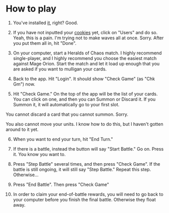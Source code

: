 
How to play
===========

1. You've installed [it](thing.apk), right?  Good.

2. If you have not inputted your [cookies](cookies.md) yet, click on "Users" and do so.  Yeah, this is a pain.  I'm trying not to make waves all at once. Sorry.
 After you put them all in, hit "Done".

3. On your computer, start a Heralds of Chaos match. I highly recommend single-player, and I highly recommend you choose the easiest match against Mage Orion. Start the match and let it load up enough that you are asked if you want to mulligan your cards.

4. Back to the app.  Hit "Login".  It should show "Check Game" (as "Chk Gm") now.

5. Hit "Check Game."  On the top of the app will be the list of your cards.  You can click on one, and then you can Summon or Discard it.  If you Summon it, it will automatically go to your first slot.

You cannot discard a card that you cannot summon.  Sorry.

You also cannot move your units.  I know how to do this, but I haven't gotten around to it yet.  

6. When you want to end your turn, hit "End Turn."

7. If there is a battle, instead the button will say "Start Battle."  Go on. Press it.  You know you want to.

8.  Press "Step Battle" several times, and then press "Check Game".  If the battle is still ongoing, it will still say "Step Battle."  Repeat this step.  Otherwise...

9. Press "End Battle".  Then press "Check Game"

10. In order to claim your end-of-battle rewards, you will need to go back to your computer before you finish the final battle.  Otherwise they float away.

